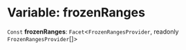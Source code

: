 # Variable: frozenRanges

`Const` **frozenRanges**: `Facet`<`FrozenRangesProvider`, readonly `FrozenRangesProvider`\[]>
